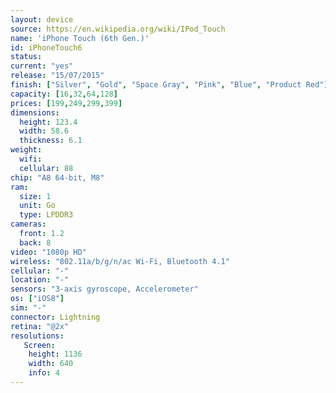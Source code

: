 ```yaml
---
layout: device
source: https://en.wikipedia.org/wiki/IPod_Touch
name: 'iPhone Touch (6th Gen.)'
id: iPhoneTouch6
status:
current: "yes"
release: "15/07/2015"
finish: ["Silver", "Gold", "Space Gray", "Pink", "Blue", "Product Red"]
capacity: [16,32,64,128]
prices: [199,249,299,399]
dimensions:
  height: 123.4
  width: 58.6
  thickness: 6.1
weight:
  wifi:
  cellular: 88
chip: "A8 64-bit, M8"
ram:
  size: 1
  unit: Go
  type: LPDDR3
cameras:
  front: 1.2
  back: 8
video: "1080p HD"
wireless: "802.11a/b/g/n/ac Wi‑Fi, Bluetooth 4.1"
cellular: "-"
location: "-"
sensors: "3-axis gyroscope, Accelerometer"
os: ["iOS8"]
sim: "-"
connector: Lightning
retina: "@2x"
resolutions:
   Screen:
    height: 1136
    width: 640
    info: 4
---
```


